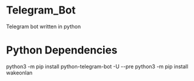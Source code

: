 # Telegram_Bot
Telegram bot written in python

<h1>Python Dependencies</h1>

python3 -m pip install python-telegram-bot -U --pre
python3 -m pip install wakeonlan
